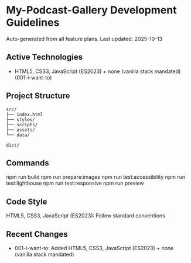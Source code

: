 # My-Podcast-Gallery Development Guidelines

Auto-generated from all feature plans. Last updated: 2025-10-13

## Active Technologies
- HTML5, CSS3, JavaScript (ES2023) + none (vanilla stack mandated) (001-i-want-to)

## Project Structure
```
src/
├── index.html
├── styles/
├── scripts/
├── assets/
└── data/

dist/
```

## Commands
npm run build
npm run prepare:images
npm run test:accessibility
npm run test:lighthouse
npm run test:responsive
npm run preview

## Code Style
HTML5, CSS3, JavaScript (ES2023): Follow standard conventions

## Recent Changes
- 001-i-want-to: Added HTML5, CSS3, JavaScript (ES2023) + none (vanilla stack mandated)

<!-- MANUAL ADDITIONS START -->
<!-- MANUAL ADDITIONS END -->
